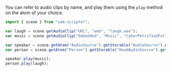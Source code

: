 You can refer to audio clips by name, and play them using the `play` method on the atom of your choice.

```js
import { scene } from "vam-scripter";

var laugh = scene.getAudioClip("URL", "web", "laugh.wav");
var music = scene.getAudioClip("Embedded", "Music", "CyberPetrifiedFull");

var speaker = scene.getAtom("AudioSource").getStorable("AudioSource").getAudioClipAction("PlayNow");
var person = scene.getAtom("Person").getStorable("HeadAudioSource").getAudioClipAction("PlayNow");

speaker.play(music);
person.play(laugh);
```

